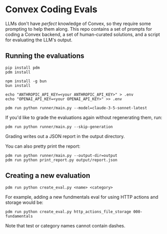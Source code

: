 # Convex Coding Evals

LLMs don't have _perfect_ knowledge of Convex, so they require some prompting
to help them along. This repo contains a set of prompts for coding a Convex
backend, a set of human-curated solutions, and a script for evaluating the
LLM's output.

## Running the evaluations

```
pip install pdm
pdm install

npm install -g bun
bun install

echo "ANTHROPIC_API_KEY=<your ANTHROPIC_API_KEY>" > .env
echo "OPENAI_API_KEY=<your OPENAI_API_KEY>" >> .env

pdm run python runner/main.py --model=claude-3-5-sonnet-latest
```

If you'd like to grade the evaluations again without regenerating them, run:

```
pdm run python runner/main.py --skip-generation
```

Grading writes out a JSON report in the output directory.

You can also pretty print the report:

```
pdm run python runner/main.py --output-dir=output
pdm run python print_report.py output/report.json
```

## Creating a new evaluation

```
pdm run python create_eval.py <name> <category>
```

For example, adding a new fundmentals eval for using HTTP actions and storage would be:

```
pdm run python create_eval.py http_actions_file_storage 000-fundamentals
```

Note that test or category names cannot contain dashes.
